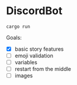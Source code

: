 # DiscordBot

```cargo run```

Goals:

- [x] basic story features
- [ ] emoji validation
- [ ] variables
- [ ] restart from the middle
- [ ] images